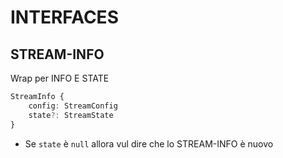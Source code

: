 # INTERFACES

## STREAM-INFO

Wrap per INFO E STATE

```typescript
StreamInfo {
	config: StreamConfig
	state?: StreamState
}
```

- Se `state` è `null` allora vul dire che lo STREAM-INFO è nuovo
